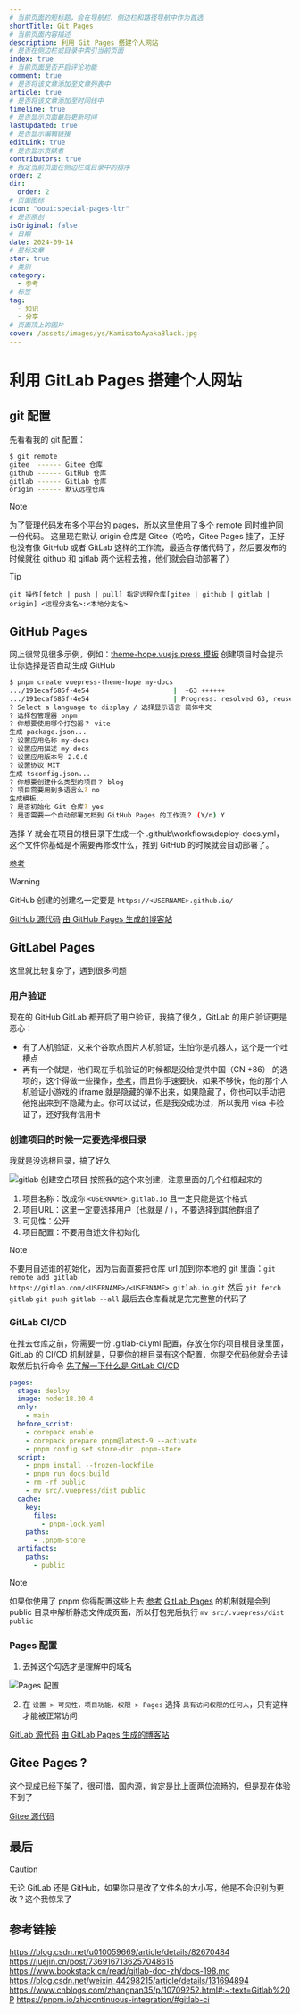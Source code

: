 ```yaml
---
# 当前页面的短标题，会在导航栏、侧边栏和路径导航中作为首选
shortTitle: Git Pages
# 当前页面内容描述
description: 利用 Git Pages 搭建个人网站
# 是否在侧边栏或目录中索引当前页面
index: true
# 当前页面是否开启评论功能
comment: true
# 是否将该文章添加至文章列表中
article: true
# 是否将该文章添加至时间线中
timeline: true
# 是否显示页面最后更新时间
lastUpdated: true
# 是否显示编辑链接
editLink: true
# 是否显示贡献者
contributors: true
# 指定当前页面在侧边栏或目录中的排序
order: 2
dir:
  order: 2
# 页面图标
icon: "ooui:special-pages-ltr"
# 是否原创
isOriginal: false
# 日期
date: 2024-09-14
# 星标文章
star: true
# 类别
category:
  - 参考
# 标签
tag:
  - 知识
  - 分享
# 页面顶上的图片
cover: /assets/images/ys/KamisatoAyakaBlack.jpg
---
```


# 利用 GitLab Pages 搭建个人网站

## git 配置

先看看我的 git 配置：

```bash
$ git remote
gitee  ------ Gitee 仓库
github ------ GitHub 仓库
gitlab ------ GitLab 仓库
origin ------ 默认远程仓库
```

> [!note]
> 为了管理代码发布多个平台的 pages，所以这里使用了多个 remote 同时维护同一份代码。
> 这里现在默认 origin 仓库是 Gitee（哈哈，Gitee Pages 挂了，正好也没有像 GitHub 或者 GitLab 这样的工作流，最适合存储代码了，然后要发布的时候就往 github 和 gitlab 两个远程去推，他们就会自动部署了）

> [!tip]
> `git 操作[fetch | push | pull] 指定远程仓库[gitee | github | gitlab | origin] <远程分支名>:<本地分支名>`

## GitHub Pages

网上很常见很多示例，例如：[theme-hope.vuejs.press 模板](https://theme-hope.vuejs.press/zh/get-started/create.html#_2-%E5%88%9B%E5%BB%BA%E9%A1%B9%E7%9B%AE%E6%A8%A1%E6%9D%BF) 创建项目时会提示让你选择是否自动生成 GitHub 

```bash
$ pnpm create vuepress-theme-hope my-docs
.../191ecaf685f-4e54                     |  +63 ++++++
.../191ecaf685f-4e54                     | Progress: resolved 63, reused 63, downloaded 0, added 63, done
? Select a language to display / 选择显示语言 简体中文
? 选择包管理器 pnpm
? 你想要使用哪个打包器？ vite
生成 package.json...
? 设置应用名称 my-docs
? 设置应用描述 my-docs
? 设置应用版本号 2.0.0
? 设置协议 MIT
生成 tsconfig.json...
? 你想要创建什么类型的项目？ blog
? 项目需要用到多语言么? no
生成模板...
? 是否初始化 Git 仓库? yes
? 是否需要一个自动部署文档到 GitHub Pages 的工作流？ (Y/n) Y
```

选择 Y 就会在项目的根目录下生成一个 .github\workflows\deploy-docs.yml，这个文件你基础是不需要再修改什么，推到 GitHub 的时候就会自动部署了。

[参考](https://theme-hope.vuejs.press/zh/get-started/deploy.html#%E6%9E%84%E5%BB%BA%E9%A1%B9%E7%9B%AE)

> [!warning]
> GitHub 创建的创建名一定要是 `https://<USERNAME>.github.io/`

[GitHub 源代码](https://github.com/mangocrisp/mangocrisp.github.io) 
[由 GitHub Pages 生成的博客站](https://mangocrisp.github.io)

## GitLabel Pages

这里就比较复杂了，遇到很多问题

### 用户验证
   
现在的 GitHub GitLab 都开启了用户验证，我搞了很久，GitLab 的用户验证更是恶心：

- 有了人机验证，又来个谷歌点图片人机验证，生怕你是机器人，这个是一个吐槽点
- 再有一个就是，他们现在手机验证的时候都是没给提供中国（CN +86） 的选项的，这个得做一些操作，[参考](https://blog.csdn.net/2203_75961777/article/details/136129428#:~:text=%E7%94%B1%E4%BA%8E%E6%9F%90%E4%BA%9B%E5%8E%9F%E5%9B%A0%EF%BC%8CG)，而且你手速要快，如果不够快，他的那个人机验证小游戏的 iframe 就是隐藏的弹不出来，如果隐藏了，你也可以手动把他拖出来到不隐藏为止。你可以试试，但是我没成功过，所以我用 visa 卡验证了，还好我有信用卡

### 创建项目的时候一定要选择根目录
我就是没选根目录，搞了好久

![gitlab 创建空白项目](/assets/images/blog/gitlab_create_blank_project.png)
按照我的这个来创建，注意里面的几个红框起来的

1. 项目名称：改成你 `<USERNAME>.gitlab.io` 且一定只能是这个格式
2. 项目URL：这里一定要选择用户（也就是 / ），不要选择到其他群组了
3. 可见性：公开
4. 项目配置：不要用自述文件初始化

> [!note]
> 不要用自述谁的初始化，因为后面直接把仓库 url 加到你本地的 git 里面：`git remote add gitlab https://gitlab.com/<USERNAME>/<USERNAME>.gitlab.io.git`
> 然后 `git fetch gitlab`
> `git push gitlab --all`
> 最后去仓库看就是完完整整的代码了

### GitLab CI/CD
在推去仓库之前，你需要一份 .gitlab-ci.yml 配置，存放在你的项目根目录里面，GitLab 的 CI/CD 机制就是，只要你的根目录有这个配置，你提交代码他就会去读取然后执行命令 
[先了解一下什么是 GitLab CI/CD](https://www.bookstack.cn/read/gitlab-doc-zh/docs-198.md)

```yaml
pages:
  stage: deploy
  image: node:18.20.4
  only:
    - main
  before_script:
    - corepack enable
    - corepack prepare pnpm@latest-9 --activate
    - pnpm config set store-dir .pnpm-store
  script:
    - pnpm install --frozen-lockfile
    - pnpm run docs:build
    - rm -rf public
    - mv src/.vuepress/dist public
  cache:
    key:
      files:
        - pnpm-lock.yaml
    paths:
      - .pnpm-store
  artifacts:
    paths:
      - public
```

> [!note]
> 如果你使用了 pnpm 你得配置这些上去 [参考](https://pnpm.io/zh/continuous-integration/#gitlab-ci)
> [GitLab Pages](https://www.bookstack.cn/read/gitlab-doc-zh/docs-245.md) 的机制就是会到 public 目录中解析静态文件成页面，所以打包完后执行 `mv src/.vuepress/dist public`

### Pages 配置
   
1. 去掉这个勾选才是理解中的域名

![Pages 配置](/assets/images/blog/gitlab_pages1.png)   

2. 在 `设置 > 可见性，项目功能，权限 > Pages` 选择 `具有访问权限的任何人`，只有这样才能被正常访问

[GitLab 源代码](https://gitlab.com/mangocrisp/mangocrisp.gitlab.io) 
[由 GitLab Pages 生成的博客站](https://mangocrisp.gitlab.io)

## Gitee Pages ?

这个现成已经下架了，很可惜，国内源，肯定是比上面两位流畅的，但是现在体验不到了

[Gitee 源代码](https://gitee.com/mangocrisp/mangocrisp) 

## 最后

> [!caution]
> 无论 GitLab 还是 GitHub，如果你只是改了文件名的大小写，他是不会识别为更改？这个我惊呆了

## 参考链接

https://blog.csdn.net/u010059669/article/details/82670484
https://juejin.cn/post/7369167136257048615
https://www.bookstack.cn/read/gitlab-doc-zh/docs-198.md
https://blog.csdn.net/weixin_44298215/article/details/131694894
https://www.cnblogs.com/zhangnan35/p/10709252.html#:~:text=Gitlab%20P
https://pnpm.io/zh/continuous-integration/#gitlab-ci